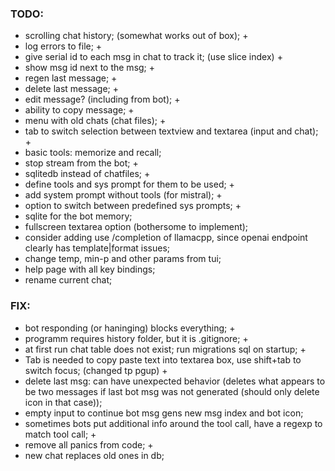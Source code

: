 ### TODO:
- scrolling chat history; (somewhat works out of box); +
- log errors to file; +
- give serial id to each msg in chat to track it; (use slice index) +
- show msg id next to the msg; +
- regen last message; +
- delete last message; +
- edit message? (including from bot); +
- ability to copy message; +
- menu with old chats (chat files); +
- tab to switch selection between textview and textarea (input and chat); +
- basic tools: memorize and recall;
- stop stream from the bot; +
- sqlitedb instead of chatfiles; +
- define tools and sys prompt for them to be used; +
- add system prompt without tools (for mistral); +
- option to switch between predefined sys prompts; +
- sqlite for the bot memory;
- fullscreen textarea option (bothersome to implement);
- consider adding use /completion of llamacpp, since openai endpoint clearly has template|format issues;
- change temp, min-p and other params from tui;
- help page with all key bindings;
- rename current chat;

### FIX:
- bot responding (or haninging) blocks everything; +
- programm requires history folder, but it is .gitignore; +
- at first run chat table does not exist; run migrations sql on startup; +
- Tab is needed to copy paste text into textarea box, use shift+tab to switch focus; (changed tp pgup) +
- delete last msg: can have unexpected behavior (deletes what appears to be two messages if last bot msg was not generated (should only delete icon in that case));
- empty input to continue bot msg gens new msg index and bot icon;
- sometimes bots put additional info around the tool call, have a regexp to match tool call; +
- remove all panics from code; +
- new chat replaces old ones in db;
